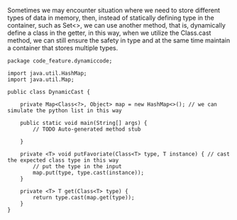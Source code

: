 Sometimes we may encounter situation where we need to store different types of data in memory, then, instead of 
statically defining type in the container, such as Set<<specific type>>, we can use another method, that is, dynamically define a class in the getter, in this way, when we utilize the Class.cast method, we can still ensure the safety in type and at the same time maintain a container that stores multiple types.

```
package code_feature.dynamiccode;

import java.util.HashMap;
import java.util.Map;

public class DynamicCast {
	
	private Map<Class<?>, Object> map = new HashMap<>(); // we can simulate the python list in this way

	public static void main(String[] args) {
		// TODO Auto-generated method stub

	}
	
	private <T> void putFavoriate(Class<T> type, T instance) { // cast the expected class type in this way
		// put the type in the input
		map.put(type, type.cast(instance));
	}
	
	private <T> T get(Class<T> type) {
		return type.cast(map.get(type));
	}
}

```